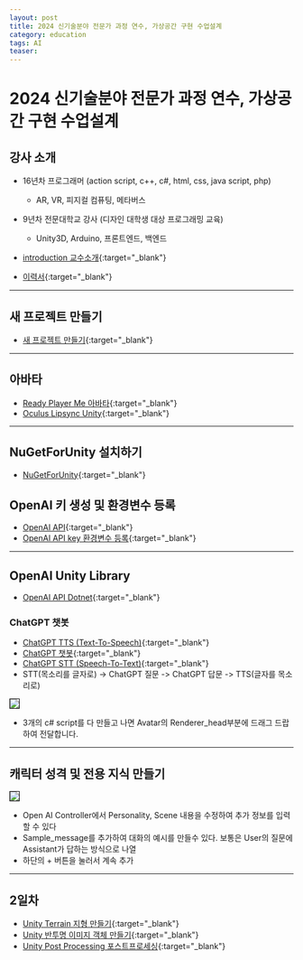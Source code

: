 ```yaml
---
layout: post
title: 2024 신기술분야 전문가 과정 연수, 가상공간 구현 수업설계
category: education
tags: AI
teaser: 
---
```


# 2024 신기술분야 전문가 과정 연수, 가상공간 구현 수업설계

## 강사 소개
* 16년차 프로그래머 (action script, c++, c#, html, css, java script, php)
  * AR, VR, 피지컬 컴퓨팅, 메타버스
* 9년차 전문대학교 강사 (디자인 대학생 대상 프로그래밍 교육)
  * Unity3D, Arduino, 프론트엔드, 백엔드

* [introduction 교수소개](/education/2024/03/02/introduction.html){:target="_blank"}
* [이력서](/profile/){:target="_blank"}

---

## 새 프로젝트 만들기
* [새 프로젝트 만들기](/subpage/2024/08/04/new_project.html){:target="_blank"}

---

## 아바타
* [Ready Player Me 아바타](/subpage/2024/08/04/ready_player_me.html){:target="_blank"}
* [Oculus Lipsync Unity](/subpage/2024/08/04/lipsync.html){:target="_blank"}

---

## NuGetForUnity 설치하기
* [NuGetForUnity](/subpage/2024/08/04/nuget_for_unity.html){:target="_blank"}

## OpenAI 키 생성 및 환경변수 등록
* [OpenAI API](/subpage/2024/08/04/openai.html){:target="_blank"}
* [OpenAI API key 환경변수 등록](/subpage/2024/08/04/openai_key.html){:target="_blank"}

---

## OpenAI Unity Library
* [OpenAI API Dotnet](/subpage/2024/08/04/openai_api_dotnet.html){:target="_blank"}

### ChatGPT 챗봇
* [ChatGPT TTS (Text-To-Speech)](/subpage/2024/08/04/chatgpt_tts.html){:target="_blank"}
* [ChatGPT 챗봇](/subpage/2024/08/04/ChatGPT_chatbot.html){:target="_blank"}
* [ChatGPT STT (Speech-To-Text)](/subpage/2024/08/04/chatgpt_stt.html){:target="_blank"}
* STT(목소리를 글자로) -> ChatGPT 질문 -> ChatGPT 답문 -> TTS(글자를 목소리로)

<img style='border:solid 1px black;' src="https://image.onethelab.com/resized/1722788708.jpg" />

* 3개의 c# script를 다 만들고 나면 Avatar의 Renderer_head부분에 드래그 드랍하여 전달합니다.

---

## 캐릭터 성격 및 전용 지식 만들기

<img style='border:solid 1px black;' src="https://image.onethelab.com/resized/1722792662.jpg" />

* Open AI Controller에서 Personality, Scene 내용을 수정하여 추가 정보를 입력할 수 있다
* Sample_message를 추가하여 대화의 예시를 만들수 있다. 보통은 User의 질문에 Assistant가 답하는 방식으로 나열
* 하단의 + 버튼을 눌러서 계속 추가

---

## 2일차
* [Unity Terrain 지형 만들기](/unity3d/2024/04/28/unity_terrain.html){:target="_blank"}
* [Unity 반투명 이미지 객체 만들기](/unity3d/2024/04/28/Unity_transparent_png.html){:target="_blank"}
* [Unity Post Processing 포스트프로세싱](/unity3d/2024/05/09/unity_post_processing.html){:target="_blank"}
